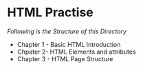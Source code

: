 # HTML Practise

*Following is the Structure of this Directory*
* Chapter 1 - Basic HTML Introduction
* Chpater 2- HTML Elements and attributes
* Chapter 3 - HTML Page Structure
